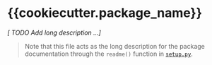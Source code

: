 # {{cookiecutter.package_name}}

*[ TODO Add long description ...]*

> Note that this file acts as the long description for the package documentation through the `readme()` function in [`setup.py`](setup.py).